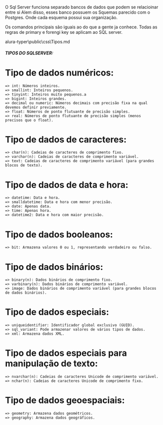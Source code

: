 O Sql Server funciona separado bancos de dados que podem se relacioinar entre si
Alem disso, esses banco possuem os Squemas parecido com o Postgres. Onde cada esquema possui sua organização.


Os comandos principais são iguais ao do que a gente ja conhece.
Todas as regras de primary e forengi key se aplicam ao SQL server. 

alura-typer\public\css\Tipos.md
##### TIPOS DO SQLSERVER: ######

# Tipo de dados numéricos:

    => int: Números inteiros.
    => smallint: Inteiros pequenos.
    => tinyint: Inteiros muito pequenos.a
    => bigint: Inteiros grandes.
    => decimal ou numeric: Números decimais com precisão fixa na qual devemos definir previamente.
    => float: Números de ponto flutuante de precisão simples.
    => real: Números de ponto flutuante de precisão simples (menos precisos que o float).

# Tipo de dados de caracteres:

    => char(n): Cadeias de caracteres de comprimento fixo.
    => varchar(n): Cadeias de caracteres de comprimento variável.
    => text: Cadeias de caracteres de comprimento variável (para grandes blocos de texto).

# Tipo de dados de data e hora:

    => datetime: Data e hora.
    => smalldatetime: Data e hora com menor precisão.
    => date: Apenas data.
    => time: Apenas hora.
    => datetime2: Data e hora com maior precisão.

# Tipo de dados booleanos:

    => bit: Armazena valores 0 ou 1, representando verdadeiro ou falso.

# Tipo de dados binários:

    => binary(n): Dados binários de comprimento fixo.
    => varbinary(n): Dados binários de comprimento variável.
    => image: Dados binários de comprimento variável (para grandes blocos de dados binários).

# Tipo de dados especiais:

    => uniqueidentifier: Identificador global exclusivo (GUID).
    => sql_variant: Pode armazenar valores de vários tipos de dados.
    => xml: Armazena dados XML.

# Tipo de dados especiais para manipulação de texto:

    => nvarchar(n): Cadeias de caracteres Unicode de comprimento variável.
    => nchar(n): Cadeias de caracteres Unicode de comprimento fixo.

# Tipo de dados geoespaciais:

    => geometry: Armazena dados geométricos.
    => geography: Armazena dados geográficos.


